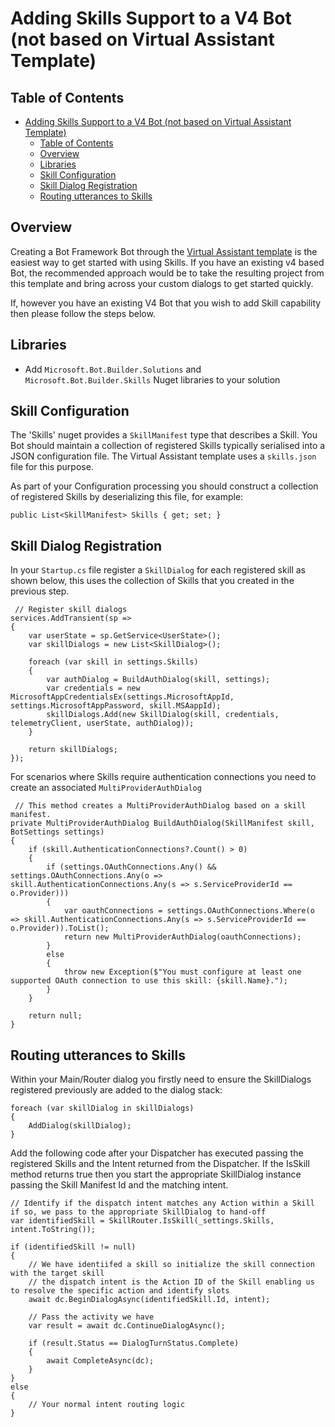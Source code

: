 # Adding Skills Support to a V4 Bot (not based on Virtual Assistant Template)

## Table of Contents
- [Adding Skills Support to a V4 Bot (not based on Virtual Assistant Template)](#adding-skills-support-to-a-v4-bot-not-based-on-virtual-assistant-template)
  - [Table of Contents](#table-of-contents)
  - [Overview](#overview)
  - [Libraries](#libraries)
  - [Skill Configuration](#skill-configuration)
  - [Skill Dialog Registration](#skill-dialog-registration)
  - [Routing utterances to Skills](#routing-utterances-to-skills)

## Overview

Creating a Bot Framework Bot through the [Virtual Assistant template](/docs/virtual-assistant/README.md) is the easiest way to get started with using Skills. If you have an existing v4 based Bot, the recommended approach would be to take the resulting project from this template and bring across your custom dialogs to get started quickly.

 If, however you have an existing V4 Bot that you wish to add Skill capability then please follow the steps below.

## Libraries

- Add `Microsoft.Bot.Builder.Solutions` and `Microsoft.Bot.Builder.Skills` Nuget libraries to your solution

## Skill Configuration

The 'Skills' nuget provides a `SkillManifest` type that describes a Skill. You Bot should maintain a collection of registered Skills typically serialised into a JSON configuration file. The Virtual Assistant template uses a `skills.json` file for this purpose.

As part of your Configuration processing you should construct a collection of registered Skills by deserializing this file, for example:
```
public List<SkillManifest> Skills { get; set; }
```

## Skill Dialog Registration

In your `Startup.cs` file register a `SkillDialog` for each registered skill as shown below, this uses the collection of Skills that you created in the previous step.
```
 // Register skill dialogs
services.AddTransient(sp =>
{
    var userState = sp.GetService<UserState>();
    var skillDialogs = new List<SkillDialog>();

    foreach (var skill in settings.Skills)
    {
        var authDialog = BuildAuthDialog(skill, settings);
        var credentials = new MicrosoftAppCredentialsEx(settings.MicrosoftAppId, settings.MicrosoftAppPassword, skill.MSAappId);
        skillDialogs.Add(new SkillDialog(skill, credentials, telemetryClient, userState, authDialog));
    }

    return skillDialogs;
});
```
For scenarios where Skills require authentication connections you need to create an associated `MultiProviderAuthDialog`
```
 // This method creates a MultiProviderAuthDialog based on a skill manifest.
private MultiProviderAuthDialog BuildAuthDialog(SkillManifest skill, BotSettings settings)
{
    if (skill.AuthenticationConnections?.Count() > 0)
    {
        if (settings.OAuthConnections.Any() && settings.OAuthConnections.Any(o => skill.AuthenticationConnections.Any(s => s.ServiceProviderId == o.Provider)))
        {
            var oauthConnections = settings.OAuthConnections.Where(o => skill.AuthenticationConnections.Any(s => s.ServiceProviderId == o.Provider)).ToList();
            return new MultiProviderAuthDialog(oauthConnections);
        }
        else
        {
            throw new Exception($"You must configure at least one supported OAuth connection to use this skill: {skill.Name}.");
        }
    }

    return null;
}
```

## Routing utterances to Skills

Within your Main/Router dialog you firstly need to ensure the SkillDialogs registered previously are added to the dialog stack:
```
foreach (var skillDialog in skillDialogs)
{
    AddDialog(skillDialog);
}
```

Add the following code after your Dispatcher has executed passing the registered Skills and the Intent returned from the Dispatcher. If the IsSkill method returns true then you start the appropriate SkillDialog instance passing the Skill Manifest Id and the matching intent.
```
// Identify if the dispatch intent matches any Action within a Skill if so, we pass to the appropriate SkillDialog to hand-off
var identifiedSkill = SkillRouter.IsSkill(_settings.Skills, intent.ToString());

if (identifiedSkill != null)
{
    // We have identiifed a skill so initialize the skill connection with the target skill 
    // the dispatch intent is the Action ID of the Skill enabling us to resolve the specific action and identify slots
    await dc.BeginDialogAsync(identifiedSkill.Id, intent);

    // Pass the activity we have
    var result = await dc.ContinueDialogAsync();

    if (result.Status == DialogTurnStatus.Complete)
    {
        await CompleteAsync(dc);
    }
}
else
{
    // Your normal intent routing logic
}
```